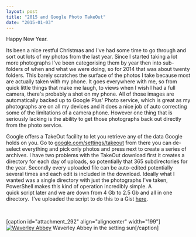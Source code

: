 ```yaml
---
layout: post
title: "2015 and Google Photo TakeOut"
date: "2015-01-03"
---
```


Happy New Year.

Its been a nice restful Christmas and I've had some time to go through and sort out lots of my photos from the last year. Since I started taking a lot more photographs I've been categorising them by year then into sub-folders of when and what we were doing, so for 2014 that was about twenty folders. This barely scratches the surface of the photos I take because most are actually taken with my phone. It goes everywhere with me, so from quick little things that make me laugh, to views when I wish I had a full camera, there's probably a shot on my phone. All of those images are automatically backed up to Google Plus' Photo service, which is great as my photographs are on all my devices and it does a nice job of auto correcting some of the limitations of a camera phone. However one thing that is seriously lacking is the ability to get those photographs back out directly from the photo service.

Google offers a TakeOut facility to let you retrieve any of the data Google holds on you. Go to [google.com/settings/takeout](https://www.google.com/settings/takeout) from there you can de-select everything and pick only photos and press next to create a series of archives. I have two problems with the TakeOut download first it creates a directory for each day of uploads, so potentially that 365 subdirectories for the year. Secondly every uploaded file can be auto-edited potentially several times and each edit is included in the download. Ideally what I wanted was a single directory with just the photographs I've taken, PowerShell makes this kind of operation incredibly simple. A quick script later and we are down from 4 Gb to 2.5 Gb and all in one directory.  I've uploaded the script to do this to a Gist [here](https://gist.github.com/andymarch/de6725833a28f018c6a0).

 

\[caption id="attachment\_292" align="aligncenter" width="199"\][![Waverley Abbey](/assets/img/DSC02373-199x300.jpg)](http://andymarch.co.uk/wp-content/uploads/2015/01/DSC02373.jpg) Waverley Abbey in the setting sun\[/caption\]

